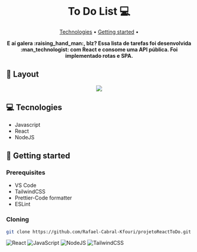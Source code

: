 <h1 align="center" style="font-weight: bold;">To Do List 💻</h1>

<p align="center">
 <a href="#technologies">Technologies</a> • 
 <a href="#started">Getting started</a> • 
</p>

<p align="center">
    <b>E aí galera :raising_hand_man:, blz? Essa lista de tarefas foi desenvolvida :man_technologist: com React e consome uma API pública. Foi implementado rotas e SPA.</b>
</p>

<h2 id="layout">🎨 Layout</h2>

</p>
<p align="center">
    <img src="https://github.com/user-attachments/assets/d69b401e-b2a5-4919-9abf-4f93808f9cf4">
</p>

<h2 id="technologies">💻 Tecnologies</h2>

<ul>
    <li>Javascript</li>
    <li>React</li>
    <li>NodeJS</li>
</ul>

<h2 id="started">🚀 Getting started</h2>

<h3>Prerequisites</h3>
<ul>
    <li>VS Code</li>
    <li>TailwindCSS</li>
    <li>Prettier-Code formatter</li>
    <li>ESLint</li>
</ul>

<h3>Cloning</h3>

```bash
git clone https://github.com/Rafael-Cabral-Kfouri/projetoReactToDo.git
```


![React](https://img.shields.io/badge/react-%2320232a.svg?style=for-the-badge&logo=react&logoColor=%2361DAFB)
![JavaScript](https://img.shields.io/badge/javascript-%23323330.svg?style=for-the-badge&logo=javascript&logoColor=%23F7DF1E)
![NodeJS](https://img.shields.io/badge/node.js-6DA55F?style=for-the-badge&logo=node.js&logoColor=white)
![TailwindCSS](https://img.shields.io/badge/tailwindcss-%2338B2AC.svg?style=for-the-badge&logo=tailwind-css&logoColor=white)

